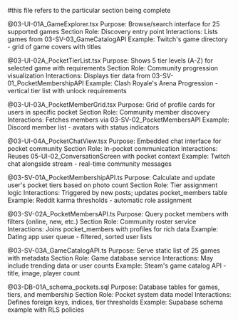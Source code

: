 #this file refers to the particular section being complete 

@03-UI-01A_GameExplorer.tsx
Purpose: Browse/search interface for 25 supported games
Section Role: Discovery entry point
Interactions: Lists games from 03-SV-03_GameCatalogAPI
Example: Twitch's game directory - grid of game covers with titles

@03-UI-02A_PocketTierList.tsx
Purpose: Shows 5 tier levels (A-Z) for selected game with requirements
Section Role: Community progression visualization
Interactions: Displays tier data from 03-SV-01_PocketMembershipAPI
Example: Clash Royale's Arena Progression - vertical tier list with unlock requirements

@03-UI-03A_PocketMemberGrid.tsx
Purpose: Grid of profile cards for users in specific pocket
Section Role: Community member discovery
Interactions: Fetches members via 03-SV-02_PocketMembersAPI
Example: Discord member list - avatars with status indicators

@03-UI-04A_PocketChatView.tsx
Purpose: Embedded chat interface for pocket community
Section Role: In-pocket communication
Interactions: Reuses 05-UI-02_ConversationScreen with pocket context
Example: Twitch chat alongside stream - real-time community messages

@03-SV-01A_PocketMembershipAPI.ts
Purpose: Calculate and update user's pocket tiers based on photo count
Section Role: Tier assignment logic
Interactions: Triggered by new posts; updates pocket_members table
Example: Reddit karma thresholds - automatic role assignment

@03-SV-02A_PocketMembersAPI.ts
Purpose: Query pocket members with filters (online, new, etc.)
Section Role: Community roster service
Interactions: Joins pocket_members with profiles for rich data
Example: Dating app user queue - filtered, sorted user lists

@03-SV-03A_GameCatalogAPI.ts
Purpose: Serve static list of 25 games with metadata
Section Role: Game database service
Interactions: May include trending data or user counts
Example: Steam's game catalog API - title, image, player count

@03-DB-01A_schema_pockets.sql
Purpose: Database tables for games, tiers, and membership
Section Role: Pocket system data model
Interactions: Defines foreign keys, indices, tier thresholds
Example: Supabase schema example with RLS policies
